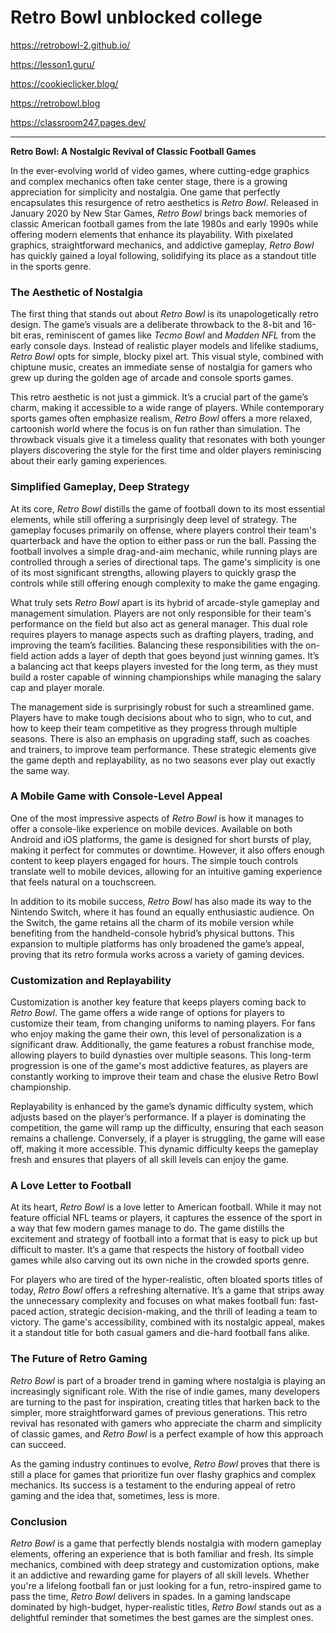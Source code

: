 # Retro Bowl unblocked college

https://retrobowl-2.github.io/

https://lesson1.guru/

https://cookieclicker.blog/

https://retrobowl.blog

https://classroom247.pages.dev/

<hr>

**Retro Bowl: A Nostalgic Revival of Classic Football Games**

In the ever-evolving world of video games, where cutting-edge graphics and complex mechanics often take center stage, there is a growing appreciation for simplicity and nostalgia. One game that perfectly encapsulates this resurgence of retro aesthetics is *Retro Bowl*. Released in January 2020 by New Star Games, *Retro Bowl* brings back memories of classic American football games from the late 1980s and early 1990s while offering modern elements that enhance its playability. With pixelated graphics, straightforward mechanics, and addictive gameplay, *Retro Bowl* has quickly gained a loyal following, solidifying its place as a standout title in the sports genre.

### The Aesthetic of Nostalgia

The first thing that stands out about *Retro Bowl* is its unapologetically retro design. The game’s visuals are a deliberate throwback to the 8-bit and 16-bit eras, reminiscent of games like *Tecmo Bowl* and *Madden NFL* from the early console days. Instead of realistic player models and lifelike stadiums, *Retro Bowl* opts for simple, blocky pixel art. This visual style, combined with chiptune music, creates an immediate sense of nostalgia for gamers who grew up during the golden age of arcade and console sports games.

This retro aesthetic is not just a gimmick. It’s a crucial part of the game’s charm, making it accessible to a wide range of players. While contemporary sports games often emphasize realism, *Retro Bowl* offers a more relaxed, cartoonish world where the focus is on fun rather than simulation. The throwback visuals give it a timeless quality that resonates with both younger players discovering the style for the first time and older players reminiscing about their early gaming experiences.

### Simplified Gameplay, Deep Strategy

At its core, *Retro Bowl* distills the game of football down to its most essential elements, while still offering a surprisingly deep level of strategy. The gameplay focuses primarily on offense, where players control their team's quarterback and have the option to either pass or run the ball. Passing the football involves a simple drag-and-aim mechanic, while running plays are controlled through a series of directional taps. The game's simplicity is one of its most significant strengths, allowing players to quickly grasp the controls while still offering enough complexity to make the game engaging.

What truly sets *Retro Bowl* apart is its hybrid of arcade-style gameplay and management simulation. Players are not only responsible for their team's performance on the field but also act as general manager. This dual role requires players to manage aspects such as drafting players, trading, and improving the team’s facilities. Balancing these responsibilities with the on-field action adds a layer of depth that goes beyond just winning games. It’s a balancing act that keeps players invested for the long term, as they must build a roster capable of winning championships while managing the salary cap and player morale.

The management side is surprisingly robust for such a streamlined game. Players have to make tough decisions about who to sign, who to cut, and how to keep their team competitive as they progress through multiple seasons. There is also an emphasis on upgrading staff, such as coaches and trainers, to improve team performance. These strategic elements give the game depth and replayability, as no two seasons ever play out exactly the same way.

### A Mobile Game with Console-Level Appeal

One of the most impressive aspects of *Retro Bowl* is how it manages to offer a console-like experience on mobile devices. Available on both Android and iOS platforms, the game is designed for short bursts of play, making it perfect for commutes or downtime. However, it also offers enough content to keep players engaged for hours. The simple touch controls translate well to mobile devices, allowing for an intuitive gaming experience that feels natural on a touchscreen.

In addition to its mobile success, *Retro Bowl* has also made its way to the Nintendo Switch, where it has found an equally enthusiastic audience. On the Switch, the game retains all the charm of its mobile version while benefiting from the handheld-console hybrid’s physical buttons. This expansion to multiple platforms has only broadened the game’s appeal, proving that its retro formula works across a variety of gaming devices.

### Customization and Replayability

Customization is another key feature that keeps players coming back to *Retro Bowl*. The game offers a wide range of options for players to customize their team, from changing uniforms to naming players. For fans who enjoy making the game their own, this level of personalization is a significant draw. Additionally, the game features a robust franchise mode, allowing players to build dynasties over multiple seasons. This long-term progression is one of the game's most addictive features, as players are constantly working to improve their team and chase the elusive Retro Bowl championship.

Replayability is enhanced by the game’s dynamic difficulty system, which adjusts based on the player’s performance. If a player is dominating the competition, the game will ramp up the difficulty, ensuring that each season remains a challenge. Conversely, if a player is struggling, the game will ease off, making it more accessible. This dynamic difficulty keeps the gameplay fresh and ensures that players of all skill levels can enjoy the game.

### A Love Letter to Football

At its heart, *Retro Bowl* is a love letter to American football. While it may not feature official NFL teams or players, it captures the essence of the sport in a way that few modern games manage to do. The game distills the excitement and strategy of football into a format that is easy to pick up but difficult to master. It’s a game that respects the history of football video games while also carving out its own niche in the crowded sports genre.

For players who are tired of the hyper-realistic, often bloated sports titles of today, *Retro Bowl* offers a refreshing alternative. It’s a game that strips away the unnecessary complexity and focuses on what makes football fun: fast-paced action, strategic decision-making, and the thrill of leading a team to victory. The game's accessibility, combined with its nostalgic appeal, makes it a standout title for both casual gamers and die-hard football fans alike.

### The Future of Retro Gaming

*Retro Bowl* is part of a broader trend in gaming where nostalgia is playing an increasingly significant role. With the rise of indie games, many developers are turning to the past for inspiration, creating titles that harken back to the simpler, more straightforward games of previous generations. This retro revival has resonated with gamers who appreciate the charm and simplicity of classic games, and *Retro Bowl* is a perfect example of how this approach can succeed.

As the gaming industry continues to evolve, *Retro Bowl* proves that there is still a place for games that prioritize fun over flashy graphics and complex mechanics. Its success is a testament to the enduring appeal of retro gaming and the idea that, sometimes, less is more.

### Conclusion

*Retro Bowl* is a game that perfectly blends nostalgia with modern gameplay elements, offering an experience that is both familiar and fresh. Its simple mechanics, combined with deep strategy and customization options, make it an addictive and rewarding game for players of all skill levels. Whether you're a lifelong football fan or just looking for a fun, retro-inspired game to pass the time, *Retro Bowl* delivers in spades. In a gaming landscape dominated by high-budget, hyper-realistic titles, *Retro Bowl* stands out as a delightful reminder that sometimes the best games are the simplest ones.
